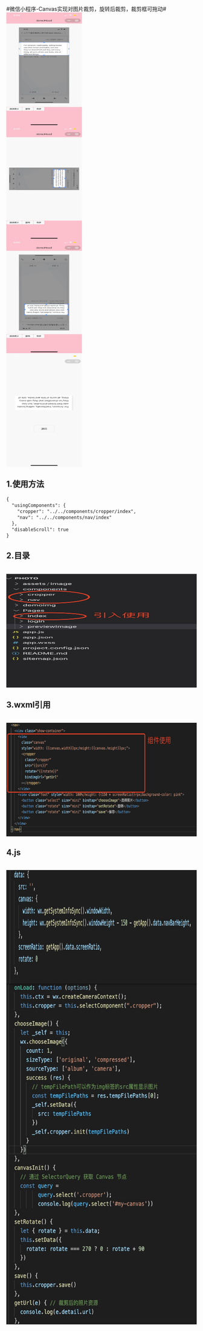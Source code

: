 #微信小程序-Canvas实现对图片裁剪，旋转后裁剪，裁剪框可拖动#
</br><img src="https://github.com/felicezmj/wx-cropper/blob/main/demoimg/1.jpeg" width = "200" height = "300" alt="图片名称" align=center />
</br><img src="https://github.com/felicezmj/wx-cropper/blob/main/demoimg/2.jpeg" width = "200" height = "300" alt="图片名称" align=center />
</br><img src="https://github.com/felicezmj/wx-cropper/blob/main/demoimg/3.jpeg" width = "200" height = "300" alt="图片名称" align=center />
</br><img src="https://github.com/felicezmj/wx-cropper/blob/main/demoimg/4.jpeg" width = "200" height = "300" alt="图片名称" align=center />
<h2>1.使用方法</h2>

  ```
  {
    "usingComponents": {
      "cropper": "../../components/cropper/index",
      "nav": "../../components/nav/index"
    },
    "disableScroll": true
  }
  ```
  <h2>2.目录</h2>
  </br><img src="https://github.com/felicezmj/wx-cropper/blob/main/demoimg/src.jpeg" width = "800" height = "300" alt="图片名称" align=center />
<h2>3.wxml引用</h2>
</br><img src="https://github.com/felicezmj/wx-cropper/blob/main/demoimg/use.jpeg" width = "800" height = "300" alt="图片名称" align=center />
<h2>4.js</h2>
</br><img src="https://github.com/felicezmj/wx-cropper/blob/main/demoimg/js1.jpeg" width = "800" height = "300" alt="图片名称" align=center />
</br><img src="https://github.com/felicezmj/wx-cropper/blob/main/demoimg/js2.jpeg" width = "800" height = "900" alt="图片名称" align=center />
